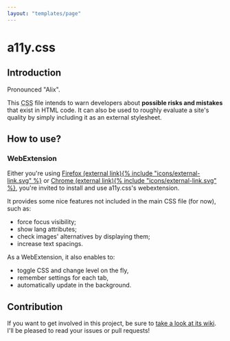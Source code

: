 ```yaml
---
layout: "templates/page"
---
```


# a11y.css

## Introduction

Pronounced "Alix".

This <abbr title="Cascading StyleSheet" aria-label="Cascading StyleSheet">CSS</abbr> file intends to warn developers about <b>possible risks and mistakes</b> that exist in HTML code. It can also be used to roughly evaluate a site's quality by simply including it as an external stylesheet.

## How to use?

### WebExtension

Either you're using <a href="https://addons.mozilla.org/en-GB/firefox/addon/a11ycss/" target="_blank" rel="noopener noreferrer">Firefox&nbsp;<span class="sr-only">(external link)</span>{% include "icons/external-link.svg" %}</a> or <a href="https://chrome.google.com/webstore/detail/a11ycss/iolfinldndiiobhednboghogkiopppid?hl=fr" target="_blank" rel="noopener noreferrer">Chrome&nbsp;<span class="sr-only">(external link)</span>{% include "icons/external-link.svg" %}</a>, you're invited to install and use a11y.css's webextension.

It provides some nice features not included in the main CSS file (for now), such as:

* force focus visibility;
* show lang attributes;
* check images' alternatives by displaying them;
* increase text spacings.

As a WebExtension, it also enables to:

* toggle CSS and change level on the fly, 
* remember settings for each tab,
* automatically update in the background.

## Contribution

If you want to get involved in this project, be sure to [take a look at its wiki](https://github.com/ffoodd/a11y.css/wiki). I'll be pleased to read your issues or pull requests!
